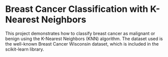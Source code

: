 # Breast Cancer Classification with K-Nearest Neighbors
This project demonstrates how to classify breast cancer as malignant or benign using the K-Nearest Neighbors (KNN) algorithm. The dataset used is the well-known Breast Cancer Wisconsin dataset, which is included in the scikit-learn library.
